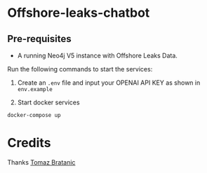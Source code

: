 # Offshore-leaks-chatbot

## Pre-requisites
- A running Neo4j V5 instance with Offshore Leaks Data.

Run the following commands to start the services:


1. Create an `.env` file and input your OPENAI API KEY as shown in `env.example`

2. Start docker services

```
docker-compose up
```

# Credits
Thanks [Tomaz Bratanic](https://github.com/tomasonjo/NeoGPT-Explorer)
